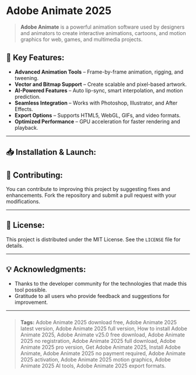 # Adobe Animate 2025

> **Adobe Animate** is a powerful animation software used by designers and animators to create interactive animations, cartoons, and motion graphics for web, games, and multimedia projects.

## 🚀 Key Features:
- **Advanced Animation Tools** – Frame-by-frame animation, rigging, and tweening.
- **Vector and Bitmap Support** – Create scalable and pixel-based artwork.
- **AI-Powered Features** – Auto lip-sync, smart interpolation, and motion prediction.
- **Seamless Integration** – Works with Photoshop, Illustrator, and After Effects.
- **Export Options** – Supports HTML5, WebGL, GIFs, and video formats.
- **Optimized Performance** – GPU acceleration for faster rendering and playback.

---

## 📥 Installation & Launch:


## 🤝 Contributing:
You can contribute to improving this project by suggesting fixes and enhancements. Fork the repository and submit a pull request with your modifications.

---

## 📜 License:
This project is distributed under the MIT License. See the `LICENSE` file for details.

---

## 💡 Acknowledgments:
- Thanks to the developer community for the technologies that made this tool possible.
- Gratitude to all users who provide feedback and suggestions for improvement.

---

### 
> **Tags:** Adobe Animate 2025 download free, Adobe Animate 2025 latest version, Adobe Animate 2025 full version, How to install Adobe Animate 2025, Adobe Animate v25.0 free download, Adobe Animate 2025 no registration, Adobe Animate 2025 full download, Adobe Animate 2025 pro version, Get Adobe Animate 2025, Install Adobe Animate, Adobe Animate 2025 no payment required, Adobe Animate 2025 activation, Adobe Animate 2025 motion graphics, Adobe Animate 2025 AI tools, Adobe Animate 2025 export formats.

